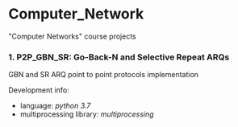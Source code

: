 # Computer_Network
"Computer Networks" course projects

### 1. P2P_GBN_SR: Go-Back-N and Selective Repeat ARQs 
GBN and SR ARQ point to point protocols implementation

Development info:
* language: *python 3.7*
* multiprocessing  library: *multiprocessing*
